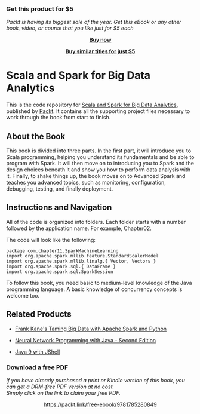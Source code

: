 
### Get this product for $5

<i>Packt is having its biggest sale of the year. Get this eBook or any other book, video, or course that you like just for $5 each</i>


<b><p align='center'>[Buy now](https://packt.link/9781785280849)</p></b>


<b><p align='center'>[Buy similar titles for just $5](https://subscription.packtpub.com/search)</p></b>


# Scala and Spark for Big Data Analytics
This is the code repository for [Scala and Spark for Big Data Analytics](https://www.packtpub.com/big-data-and-business-intelligence/scala-and-spark-big-data-analytics?utm_source=GitHub), published by [Packt](https://www.packtpub.com/?utm_source=github). It contains all the supporting project files necessary to work through the book from start to finish.
## About the Book
This book is divided into three parts. In the first part, it will introduce you to Scala programming, helping you understand its fundamentals and be able to program with Spark. It will then move on to introducing you to Spark and the design choices beneath it and show you how to perform data analysis with it. Finally, to shake things up, the book moves on to Advanced Spark and teaches you advanced topics, such as monitoring, configuration, debugging, testing, and finally deployment.

## Instructions and Navigation
All of the code is organized into folders. Each folder starts with a number followed by the application name. For example, Chapter02.



The code will look like the following:
```
package com.chapter11.SparkMachineLearning
import org.apache.spark.mllib.feature.StandardScalerModel
import org.apache.spark.mllib.linalg.{ Vector, Vectors }
import org.apache.spark.sql.{ DataFrame }
import org.apache.spark.sql.SparkSession
```

To follow this book, you need basic to medium-level knowledge of the Java programming language. A basic knowledge of concurrency concepts is welcome too.

## Related Products
* [Frank Kane's Taming Big Data with Apache Spark and Python](https://www.packtpub.com/big-data-and-business-intelligence/frank-kanes-taming-big-data-apache-spark-and-python?utm_source=GitHub)

* [Neural Network Programming with Java - Second Edition](https://www.packtpub.com/big-data-and-business-intelligence/neural-network-programming-java-second-edition?utm_source=GitHub)

* [Java 9 with JShell](https://www.packtpub.com/application-development/java-9-jshell?utm_source=GitHub)


### Download a free PDF

 <i>If you have already purchased a print or Kindle version of this book, you can get a DRM-free PDF version at no cost.<br>Simply click on the link to claim your free PDF.</i>
<p align="center"> <a href="https://packt.link/free-ebook/9781785280849">https://packt.link/free-ebook/9781785280849 </a> </p>